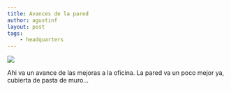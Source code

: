 ```yaml
---
title: Avances de la pared
author: agustinf
layout: post
tags:
    - headquarters
---
```


![][1]

Ahi va un avance de las mejoras a la oficina. La pared va un poco mejor ya, cubierta de pasta de muro…

[1]: /images/pared-2.jpg
